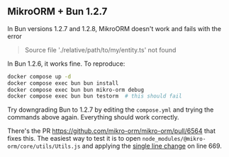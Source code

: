 ## MikroORM + Bun 1.2.7
In Bun versions 1.2.7 and 1.2.8, MikroORM doesn't work and fails with the error
> Source file './relative/path/to/my/entity.ts' not found

In Bun 1.2.6, it works fine.
To reproduce:

```sh
docker compose up -d
docker compose exec bun bun install
docker compose exec bun bun mikro-orm debug
docker compose exec bun bun testorm  # this should fail
```

Try downgrading Bun to 1.2.7 by editing the `compose.yml` and trying the commands above again. Everything should work correctly.

There's the PR https://github.com/mikro-orm/mikro-orm/pull/6564 that fixes this. The easiest way to test it is to open `node_modules/@mikro-orm/core/utils/Utils.js` and applying the [single line change](https://github.com/mikro-orm/mikro-orm/pull/6564/files) on line 669.
